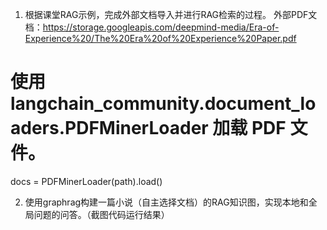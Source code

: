 1. 根据课堂RAG示例，完成外部文档导入并进行RAG检索的过程。
外部PDF文档：https://storage.googleapis.com/deepmind-media/Era-of-Experience%20/The%20Era%20of%20Experience%20Paper.pdf

# 使用 langchain_community.document_loaders.PDFMinerLoader 加载 PDF 文件。
docs = PDFMinerLoader(path).load()

2. 使用graphrag构建一篇小说（自主选择文档）的RAG知识图，实现本地和全局问题的问答。（截图代码运行结果）